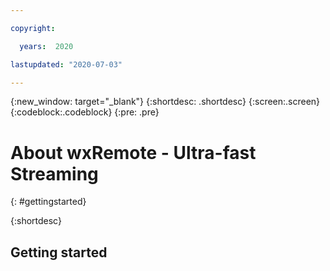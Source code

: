 ```yaml
---

copyright:

  years:  2020

lastupdated: "2020-07-03"

---
```



{:new_window: target="_blank"}
{:shortdesc: .shortdesc}
{:screen:.screen}
{:codeblock:.codeblock}
{:pre: .pre}

# About wxRemote - Ultra-fast Streaming
{: #gettingstarted}



{:shortdesc}

## Getting started







